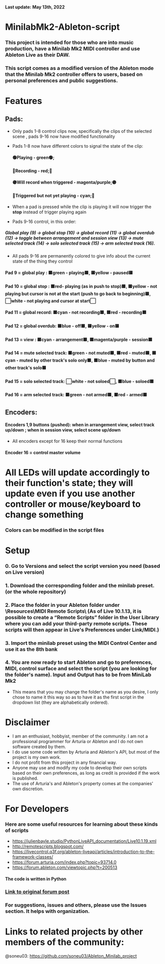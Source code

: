 #### Last update: May 13th, 2022

# MinilabMk2-Ableton-script
### This project is intended for those who are into music production, have a Minilab Mk2 MIDI controller and use Ableton Live as their DAW.
### This script comes as a modified version of the Ableton mode that the Minilab Mk2 controller offers to users, based on personal preferences and public suggestions.

# Features

## Pads:
- Only pads 1-8 control clips now, specifically the clips of the selected scene , pads 9-16 now have modified functionality
- Pads 1-8 now have different colors to signal the state of the clip: </br> 

  #### 🟢Playing - green🟢;</br> 
  #### 🔴Recording - red;🔴</br>
  #### 🟣Will record when triggered - magenta/purple;🟣</br>
  #### 🔵Triggered but not yet playing - cyan;🔵</br> 
- When a pad is pressed while the clip is playing it will now trigger the **stop** instead of trigger playing again
- Pads 9-16 control, in this order:
 ##### Global play (9) -> global stop (10) -> global record (11) -> global overdub (12) -> toggle between arrangement and session view (13) -> mute selected track (14) -> solo selected track (15) -> arm selected track (16).
- All pads 9-16 are permanently colored to give info about the current state of the thing they control

#### Pad 9 = global play : 🟩green - playing🟩, 🟨yellow - paused🟨
#### Pad 10 = global stop : 🟥red- playing (as in push to stop)🟥, 🟨yellow - not playing but cursor is not at the start (push to go back to beginning)🟨, ⬜white - not playing and cursor at start⬜
#### Pad 11 = global record: 🟦cyan - not recording🟦, 🟥red - recording🟥
#### Pad 12 = global overdub: 🟦blue - off🟦, 🟨yellow - on🟨
#### Pad 13 = view : 🟦cyan - arrangement🟦, 🟪magenta/purple - session🟪
#### Pad 14 = mute selected track: 🟩green - not muted🟩, 🟥red - muted🟥, 🟦cyan - muted by other track's solo only🟦, 🟦blue - muted by button and other track's solo🟦
#### Pad 15 = solo selected track: ⬜white - not soloed⬜, 🟦blue - soloed🟦
#### Pad 16 = arm selected track: 🟩green - not armed🟩, 🟥red - armed🟥

## Encoders:
#### Encoders 1,9 buttons (pushed): when in arrangement view, select track up/down ; when in session view, select scene up/down
- All encoders except for 16 keep their normal functions
#### Encoder 16 = control master volume
# **All LEDs will update accordingly to their function's state; they will update even if you use another controller or mouse/keyboard to change something**

### Colors can be modified in the script files

# Setup
### 0. Go to Versions and select the script version you need (based on Live version)
### 1. Download the corresponding folder and the minilab preset. (or the whole repository)
### 2. Place the folder in your Ableton folder under \Resources\MIDI Remote Scripts\ (As of Live 10.1.13, it is possible to create a “Remote Scripts” folder in the User Library where you can add your third-party remote scripts. These scripts will then appear in Live's Preferences under Link/MIDI.)
### 3. Import the minilab preset using the MIDI Control Center and use it as the 8th bank
### 4. You are now ready to start Ableton and go to preferences, MIDI, control surface and select the script (you are looking for the folder's name). Input and Output has to be from MiniLab Mk2
- This means that you may change the folder's name as you desire, I only chose to name it this way so as to have it as the first script in the dropdown list (they are alphabetically ordered).

# Disclaimer
- I am an enthusiast, hobbyist, member of the community. I am not a professional programmer for Arturia or Ableton and I do not own software created by them.
- I do use some code written by Arturia and Ableton's API, but most of the project is my own work.
- I do not profit from this project in any financial way.
- Anyone may use and modify my code to develop their own scripts based on their own preferences, as long as credit is provided if the work is published.
- The use of Arturia's and Ableton's property comes at the companies' own discretion.


# For Developers
### Here are some useful resources for learning about these kinds of scripts
- https://julienbayle.studio/PythonLiveAPI_documentation/Live10.1.19.xml
- http://remotescripts.blogspot.com/
- https://livecontrol.q3f.org/ableton-liveapi/articles/introduction-to-the-framework-classes/
- https://forum.arturia.com/index.php?topic=93714.0
- https://forum.ableton.com/viewtopic.php?t=200513
#### The code is written in Python


### [Link to original forum post](https://forum.arturia.com/index.php?topic=102839.0)

### For suggestions, issues and others, please use the Issues section. It helps with organization.

# Links to related projects by other members of the community:

@soneu03: https://github.com/soneu03/Ableton_Minilab_project
